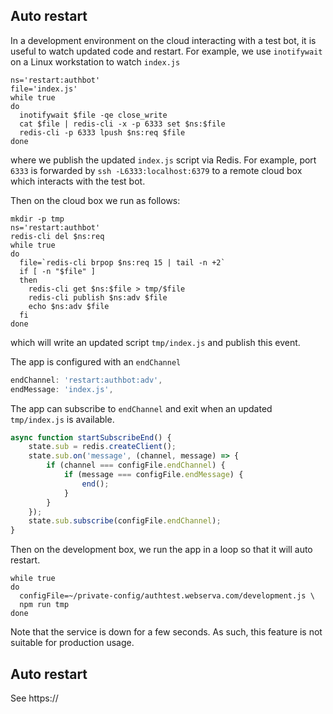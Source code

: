 
## Auto restart

In a development environment on the cloud interacting with a test bot, it is useful to watch updated code and restart. For example, we use `inotifywait` on a Linux workstation to watch `index.js`
```shell
ns='restart:authbot'
file='index.js'
while true
do
  inotifywait $file -qe close_write
  cat $file | redis-cli -x -p 6333 set $ns:$file
  redis-cli -p 6333 lpush $ns:req $file
done
```
where we publish the updated `index.js` script via Redis. For example, port `6333` is forwarded by `ssh -L6333:localhost:6379` to a remote cloud box which interacts with the test bot.

Then on the cloud box we run as follows:
```shell
mkdir -p tmp
ns='restart:authbot'
redis-cli del $ns:req
while true
do
  file=`redis-cli brpop $ns:req 15 | tail -n +2`
  if [ -n "$file" ]
  then
    redis-cli get $ns:$file > tmp/$file
    redis-cli publish $ns:adv $file
    echo $ns:adv $file
  fi
done

```
which will write an updated script `tmp/index.js` and publish this event.

The app is configured with an `endChannel`
```javascript
endChannel: 'restart:authbot:adv',
endMessage: 'index.js',
```

The app can subscribe to `endChannel` and exit when an updated `tmp/index.js` is available.
```javascript
async function startSubscribeEnd() {
    state.sub = redis.createClient();
    state.sub.on('message', (channel, message) => {
        if (channel === configFile.endChannel) {
            if (message === configFile.endMessage) {
                end();
            }
        }
    });
    state.sub.subscribe(configFile.endChannel);
}
```

Then on the development box, we run the app in a loop so that it will auto restart.
```shell
while true
do
  configFile=~/private-config/authtest.webserva.com/development.js \
  npm run tmp
done
```

Note that the service is down for a few seconds. As such, this feature is not suitable for production usage.

## Auto restart

See https://
